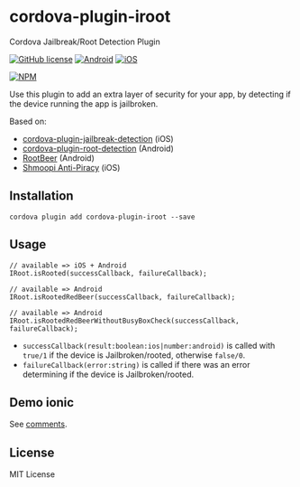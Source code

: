 # cordova-plugin-iroot

Cordova Jailbreak/Root Detection Plugin

[![GitHub license](https://img.shields.io/badge/license-MIT-blue.svg)](https://raw.githubusercontent.com/WuglyakBolgoink/cordova-plugin-iroot/master/LICENSE)
[![Android](https://img.shields.io/badge/android-success-green.svg)](https://shields.io)
[![iOS](https://img.shields.io/badge/iOS-success-green.svg)](https://shields.io)

[![NPM](https://nodei.co/npm/cordova-plugin-iroot.png?mini=true)](https://nodei.co/npm/cordova-plugin-iroot/)


Use this plugin to add an extra layer of security for your app, by detecting if the device running the app is jailbroken.

Based on:

- [cordova-plugin-jailbreak-detection](https://github.com/leecrossley/cordova-plugin-jailbreak-detection) (iOS)
- [cordova-plugin-root-detection](https://github.com/trykovyura/cordova-plugin-root-detection) (Android)
- [RootBeer](https://github.com/scottyab/rootbeer/blob/master/README.md) (Android)
- [Shmoopi Anti-Piracy](https://github.com/Shmoopi/AntiPiracy) (iOS)

## Installation

```
cordova plugin add cordova-plugin-iroot --save
```

## Usage

```
// available => iOS + Android
IRoot.isRooted(successCallback, failureCallback);

// available => Android
IRoot.isRootedRedBeer(successCallback, failureCallback);

// available => Android
IRoot.isRootedRedBeerWithoutBusyBoxCheck(successCallback, failureCallback);
```

- `successCallback(result:boolean:ios|number:android)` is called with `true/1` if the device is Jailbroken/rooted, otherwise `false/0`.
- `failureCallback(error:string)` is called if there was an error determining if the device is Jailbroken/rooted.


## Demo ionic

See [comments](https://github.com/WuglyakBolgoink/cordova-plugin-iroot/issues/1).

## License

MIT License

